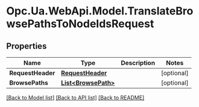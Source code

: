 # Opc.Ua.WebApi.Model.TranslateBrowsePathsToNodeIdsRequest

## Properties

Name | Type | Description | Notes
------------ | ------------- | ------------- | -------------
**RequestHeader** | [**RequestHeader**](RequestHeader.md) |  | [optional] 
**BrowsePaths** | [**List&lt;BrowsePath&gt;**](BrowsePath.md) |  | [optional] 

[[Back to Model list]](../README.md#documentation-for-models) [[Back to API list]](../README.md#documentation-for-api-endpoints) [[Back to README]](../README.md)

